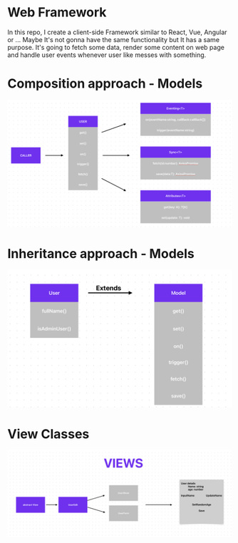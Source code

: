 # Web Framework

In this repo, I create a client-side Framework similar to React, Vue, Angular or ... Maybe It's not gonna have the same functionality but It has a same purpose. It's going to fetch some data, render some content on web page and handle user events whenever user like messes with something.

# Composition approach - Models

![Models-Composition](./src/public/diagram/models-composition.png)

# Inheritance approach - Models

![Models-Inheritance](./src/public/diagram/models-inheritance.png)

# View Classes

![Views](./src/public/diagram/views.png)
